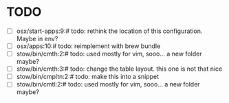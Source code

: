 TODO
====

- [ ] osx/start-apps:9:# todo: rethink the location of this configuration. Maybe in env?
- [ ] osx/apps:10:# todo: reimplement with brew bundle
- [ ] stow/bin/cmth:2:# todo: used mostly for vim, sooo... a new folder maybe?
- [ ] stow/bin/cmth:3:# todo: change the table layout. this one is not that nice
- [ ] stow/bin/cmpltn:2:# todo: make this into a snippet
- [ ] stow/bin/cmtl:2:# todo: used mostly for vim, sooo... a new folder maybe?
